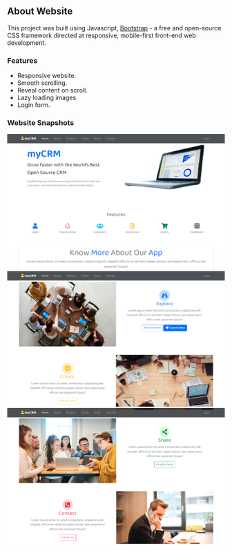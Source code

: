 ## About Website

This project was built using Javascript, [Bootstrap](https://getbootstrap.com) - a free and open-source CSS framework directed at responsive, mobile-first front-end web development.

### Features

- Responsive website.
- Smooth scrolling.
- Reveal content on scroll.
- Lazy loading images
- Login form.

### Website Snapshots

![mycrm-home](/snapshots/mycrm-home.PNG)
![mycrm-explore-create](/snapshots/mycrm-explore-create.PNG)
![mycrm-share-contact](/snapshots/mycrm-share-contact.PNG)
